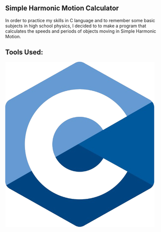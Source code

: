 ## Simple Harmonic Motion Calculator

In order to practice my skills in C language and to remember some basic subjects in high school physics, I decided to to make a program that calculates the speeds and periods of objects moving in Simple Harmonic Motion.

## Tools Used:

![Logo da Linguagem C](images/c_icon.png)